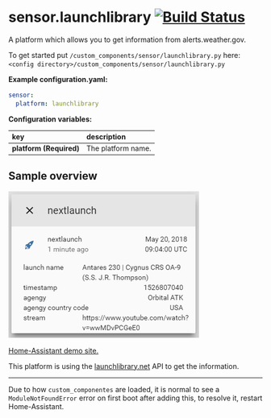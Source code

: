 # sensor.launchlibrary [![Build Status](https://travis-ci.com/custom-components/sensor.launchlibrary.svg?branch=master)](https://travis-ci.com/custom-components/sensor.launchlibrary)

A platform which allows you to get information from alerts.weather.gov.
  
To get started put `/custom_components/sensor/launchlibrary.py` here:  
`<config directory>/custom_components/sensor/launchlibrary.py`  
  
**Example configuration.yaml:**

```yaml
sensor:
  platform: launchlibrary
```

**Configuration variables:**  
  
key | description  
:--- | :---  
**platform (Required)** | The platform name.  
  
## Sample overview

![Sample overview](overview.png)
  
[Home-Assistant demo site.](https://ha-test-launchlibrary.halfdecent.io)

This platform is using the [launchlibrary.net](http://launchlibrary.net/) API to get the information.  
***
Due to how `custom_componentes` are loaded, it is normal to see a `ModuleNotFoundError` error on first boot after adding this, to resolve it, restart Home-Assistant.